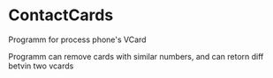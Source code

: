 # ContactCards
Programm for process phone's VCard

Programm can remove cards with similar numbers, and can retorn diff betvin two vcards
